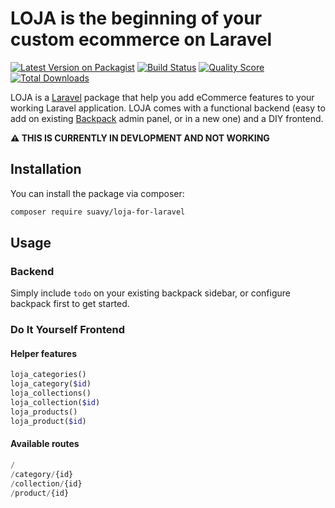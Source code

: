 # LOJA is the beginning of your custom ecommerce on Laravel

[![Latest Version on Packagist](https://img.shields.io/packagist/v/suavy/loja-for-laravel.svg?style=flat-square)](https://packagist.org/packages/suavy/loja-for-laravel)
[![Build Status](https://img.shields.io/travis/suavy/loja-for-laravel/master.svg?style=flat-square)](https://travis-ci.org/suavy/loja-for-laravel)
[![Quality Score](https://img.shields.io/scrutinizer/g/suavy/loja-for-laravel.svg?style=flat-square)](https://scrutinizer-ci.com/g/suavy/loja-for-laravel)
[![Total Downloads](https://img.shields.io/packagist/dt/suavy/loja-for-laravel.svg?style=flat-square)](https://packagist.org/packages/suavy/loja-for-laravel)

LOJA is a [Laravel](https://laravel.com/) package that help you add eCommerce features to your working Laravel application. LOJA comes with a functional backend (easy to add on existing [Backpack](https://backpackforlaravel.com/) admin panel, or in a new one) and a DIY frontend.

__:warning: THIS IS CURRENTLY IN DEVLOPMENT AND NOT WORKING__

## Installation

You can install the package via composer:

```bash
composer require suavy/loja-for-laravel
```

## Usage
### Backend
Simply include ``todo`` on your existing backpack sidebar, or configure backpack first to get started.
### Do It Yourself Frontend
#### Helper features
``` php
loja_categories()
loja_category($id)
loja_collections()
loja_collection($id)
loja_products()
loja_product($id)
```
#### Available routes
``` php
/
/category/{id}
/collection/{id}
/product/{id}

```
